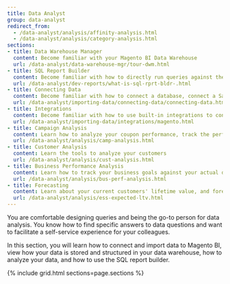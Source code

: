 ```yaml
---
title: Data Analyst
group: data-analyst
redirect_from:
  - /data-analyst/analysis/affinity-analysis.html
  - /data-analyst/analysis/category-analysis.html
sections:
- title: Data Warehouse Manager
  content: Become familiar with your Magento BI Data Warehouse
  url: /data-analyst/data-warehouse-mgr/tour-dwm.html
- title: SQL Report Builder
  content: Become familiar with how to directly run queries against the PostgreSQL data warehouse that powers your dashboards
  url: /data-analyst/dev-reports/what-is-sql-rprt-bldr-.html
- title: Connecting Data
  content: Become familiar with how to connect a database, connect a SaaS integration, upload a CSV file, or use the Magento import API
  url: /data-analyst/importing-data/connecting-data/connecting-data.html
- title: Integrations
  content: Become familiar with how to use built-in integrations to connect external data sources to your data warehouse
  url: /data-analyst/importing-data/integrations/magento.html
- title: Campaign Analysis
  content: Learn how to analyze your coupon performance, track the performance of your free shipping threshold, and how to identify which campaigns have the highest ROI
  url: /data-analyst/analysis/camp-analysis.html
- title: Customer Analysis
  content: Learn the tools to analyze your customers
  url: /data-analyst/analysis/cust-analysis.html
- title: Business Performance Analysis
  content: Learn how to track your business goals against your actual data
  url: /data-analyst/analysis/bus-perf-analysis.html
- title: Forecasting
  content: Learn about your current customers' lifetime value, and forecast how lifetime value will increase with more orders
  url: /data-analyst/analysis/ess-expected-ltv.html
---
```


You are comfortable designing queries and being the go-to person for data analysis. You know how to find specific answers to data questions and want to facilitate a self-service experience for your colleagues.

In this section, you will learn how to connect and import data to Magento BI, view how your data is stored and structured in your data warehouse, how to analyze your data, and how to use the SQL report builder.

{% include grid.html sections=page.sections %}
